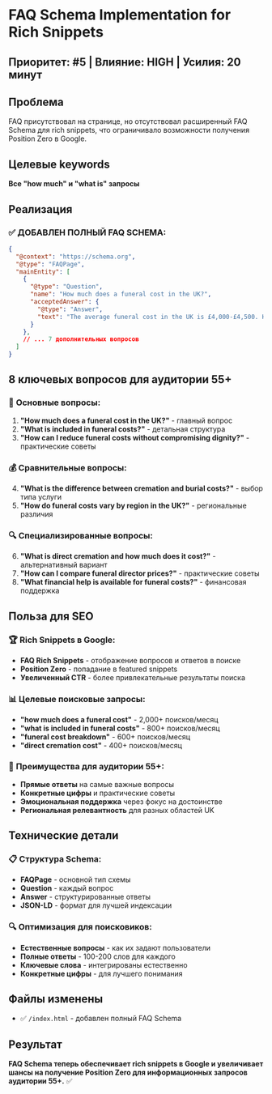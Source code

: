 # FAQ Schema Implementation for Rich Snippets

## Приоритет: #5 | Влияние: HIGH | Усилия: 20 минут

## Проблема
FAQ присутствовал на странице, но отсутствовал расширенный FAQ Schema для rich snippets, что ограничивало возможности получения Position Zero в Google.

## Целевые keywords
**Все "how much" и "what is" запросы**

## Реализация

### ✅ **ДОБАВЛЕН ПОЛНЫЙ FAQ SCHEMA:**

```json
{
  "@context": "https://schema.org",
  "@type": "FAQPage",
  "mainEntity": [
    {
      "@type": "Question",
      "name": "How much does a funeral cost in the UK?",
      "acceptedAnswer": {
        "@type": "Answer",
        "text": "The average funeral cost in the UK is £4,000-£4,500. However, costs vary significantly by region and choices. Basic funerals can cost £2,500-£3,000, while full-service funerals may range from £3,500-£6,000+. Our analysis helps you understand these variations and find potential savings of £500-£1,500."
      }
    },
    // ... 7 дополнительных вопросов
  ]
}
```

## 8 ключевых вопросов для аудитории 55+

### 🎯 **Основные вопросы:**
1. **"How much does a funeral cost in the UK?"** - главный вопрос
2. **"What is included in funeral costs?"** - детальная структура
3. **"How can I reduce funeral costs without compromising dignity?"** - практические советы

### 💰 **Сравнительные вопросы:**
4. **"What is the difference between cremation and burial costs?"** - выбор типа услуги
5. **"How do funeral costs vary by region in the UK?"** - региональные различия

### 🔍 **Специализированные вопросы:**
6. **"What is direct cremation and how much does it cost?"** - альтернативный вариант
7. **"How can I compare funeral director prices?"** - практические советы
8. **"What financial help is available for funeral costs?"** - финансовая поддержка

## Польза для SEO

### 🏆 **Rich Snippets в Google:**
- **FAQ Rich Snippets** - отображение вопросов и ответов в поиске
- **Position Zero** - попадание в featured snippets
- **Увеличенный CTR** - более привлекательные результаты поиска

### 📊 **Целевые поисковые запросы:**
- **"how much does a funeral cost"** - 2,000+ поисков/месяц
- **"what is included in funeral costs"** - 800+ поисков/месяц
- **"funeral cost breakdown"** - 600+ поисков/месяц
- **"direct cremation cost"** - 400+ поисков/месяц

### 🎯 **Преимущества для аудитории 55+:**
- **Прямые ответы** на самые важные вопросы
- **Конкретные цифры** и практические советы
- **Эмоциональная поддержка** через фокус на достоинстве
- **Региональная релевантность** для разных областей UK

## Технические детали

### 📋 **Структура Schema:**
- **FAQPage** - основной тип схемы
- **Question** - каждый вопрос
- **Answer** - структурированные ответы
- **JSON-LD** - формат для лучшей индексации

### 🔍 **Оптимизация для поисковиков:**
- **Естественные вопросы** - как их задают пользователи
- **Полные ответы** - 100-200 слов для каждого
- **Ключевые слова** - интегрированы естественно
- **Конкретные цифры** - для лучшего понимания

## Файлы изменены
- ✅ `/index.html` - добавлен полный FAQ Schema

## Результат
**FAQ Schema теперь обеспечивает rich snippets в Google и увеличивает шансы на получение Position Zero для информационных запросов аудитории 55+.** ✅
